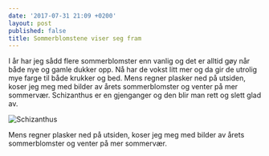 ```yaml
---
date: '2017-07-31 21:09 +0200'
layout: post
published: false
title: Sommerblomstene viser seg fram
---
```


I år har jeg sådd flere sommerblomster enn vanlig og det er alltid gøy når både nye og gamle dukker opp. Nå har de vokst litt mer og da gir de utrolig mye farge til både krukker og bed. Mens regner plasker ned på utsiden, koser jeg meg med bilder av årets sommerblomster og venter på mer sommervær. Schizanthus er en gjenganger og den blir man rett og slett glad av. 

![Schizanthus]({{site.baseurl}}/assets/img/Schizanthus.JPG)





<!--more-->
Mens regner plasker ned på utsiden, koser jeg meg med bilder av årets sommerblomster og venter på mer sommervær.



